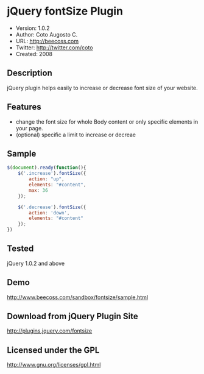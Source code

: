 jQuery fontSize Plugin
======================
+ Version: 1.0.2
+ Author: Coto Augosto C.
+ URL: http://beecoss.com
+ Twitter: http://twitter.com/coto
+ Created: 2008

Description
-----------
jQuery plugin helps easily to increase or decrease font size of your website. 

## Features
+ change the font size for whole Body content or only specific elements in your page.
+ (optional) specific a limit to increase or decreae

## Sample

```javascript
$(document).ready(function(){
	$('.increase').fontSize({
		action: "up",
		elements: "#content",
		max: 36
	});

	$('.decrease').fontSize({
		action: 'down',
		elements: "#content"
	});
})
```

## Tested
 jQuery 1.0.2 and above

## Demo
http://www.beecoss.com/sandbox/fontsize/sample.html

## Download from jQuery Plugin Site
http://plugins.jquery.com/fontsize

## Licensed under the GPL
http://www.gnu.org/licenses/gpl.html
